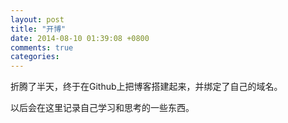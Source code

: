 ```yaml
---
layout: post
title: "开博"
date: 2014-08-10 01:39:08 +0800
comments: true
categories: 
---
```

折腾了半天，终于在Github上把博客搭建起来，并绑定了自己的域名。

以后会在这里记录自己学习和思考的一些东西。